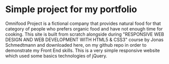 # Simple project for my portfolio
Omnifood Project is a fictional company that provides natural food for that category of people who prefers organic food and have not enough time for cooking.
This site is built from scratch alongside during "RESPONSIVE WEB DESIGN AND WEB DEVELOPMENT WITH HTML5 & CSS3" course by Jonas Schmedtmann and downloaded here, on my github repo in order to demonstrate my Front End skills.
This is a very simple responsive website which used some basics technologies of jQuery.
